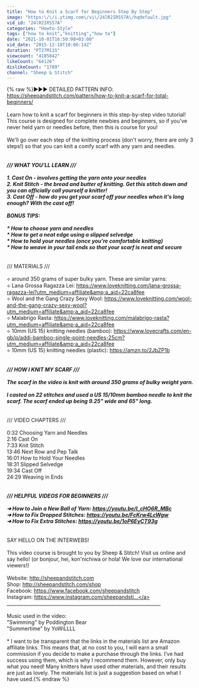 ```yaml
---
title: "How to Knit a Scarf for Beginners Step By Step"
image: "https:\/\/i.ytimg.com\/vi\/24lR2IRS57A\/hqdefault.jpg"
vid_id: "24lR2IRS57A"
categories: "Howto-Style"
tags: ["how to knit","knitting","how to"]
date: "2021-10-01T16:50:08+03:00"
vid_date: "2015-12-18T10:06:14Z"
duration: "PT27M11S"
viewcount: "4185842"
likeCount: "64126"
dislikeCount: "1789"
channel: "Sheep & Stitch"
---
```

{% raw %}►►► DETAILED PATTERN INFO: <a rel="nofollow" target="blank" href="https://sheepandstitch.com/pattern/how-to-knit-a-scarf-for-total-beginners/">https://sheepandstitch.com/pattern/how-to-knit-a-scarf-for-total-beginners/</a><br /><br />Learn how to knit a scarf for beginners in this step-by-step video tutorial! This course is designed for complete newbies and beginners, so if you've never held yarn or needles before, then this is course for you! <br /><br />We'll go over each step of the knitting process (don't worry, there are only 3 steps!) so that you can knit a comfy scarf with any yarn and needles.<br />_________________________________________________________________<br /><br />/// WHAT YOU'LL LEARN ///<br /><br />1. Cast On - involves getting the yarn onto your needles<br />2. Knit Stitch - the bread and butter of knitting. Get this stitch down and you can officially call yourself a knitter!<br />3. Cast Off - how do you get your scarf off your needles when it's long enough? With the cast off!<br /><br />BONUS TIPS:<br /><br />* How to choose yarn and needles<br />* How to get a neat edge using a slipped selvedge<br />* How to hold your needles (once you're comfortable knitting)<br />* How to weave in your tail ends so that your scarf is neat and secure<br />_________________________________________________________________<br /><br />/// MATERIALS ///<br /><br />⟡ around 350 grams of super bulky yarn. These are similar yarns: <br />⟡ Lana Grossa Ragazza Lei: <a rel="nofollow" target="blank" href="https://www.loveknitting.com/lana-grossa-ragazza-lei?utm_medium=affiliate&amp;a_aid=22ca8fee">https://www.loveknitting.com/lana-grossa-ragazza-lei?utm_medium=affiliate&amp;a_aid=22ca8fee</a><br />⟡ Wool and the Gang Crazy Sexy Wool: <a rel="nofollow" target="blank" href="https://www.loveknitting.com/wool-and-the-gang-crazy-sexy-wool?utm_medium=affiliate&amp;a_aid=22ca8fee">https://www.loveknitting.com/wool-and-the-gang-crazy-sexy-wool?utm_medium=affiliate&amp;a_aid=22ca8fee</a><br />⟡ Malabrigo Rasta: <a rel="nofollow" target="blank" href="https://www.loveknitting.com/malabrigo-rasta?utm_medium=affiliate&amp;a_aid=22ca8fee">https://www.loveknitting.com/malabrigo-rasta?utm_medium=affiliate&amp;a_aid=22ca8fee</a><br />⟡ 10mm (US 15) knitting needles (bamboo): <a rel="nofollow" target="blank" href="https://www.lovecrafts.com/en-gb/p/addi-bamboo-single-point-needles-25cm?utm_medium=affiliate&amp;a_aid=22ca8fee">https://www.lovecrafts.com/en-gb/p/addi-bamboo-single-point-needles-25cm?utm_medium=affiliate&amp;a_aid=22ca8fee</a><br />⟡ 10mm (US 15) knitting needles (plastic): <a rel="nofollow" target="blank" href="https://amzn.to/2JbZP1b">https://amzn.to/2JbZP1b</a><br />_________________________________________________________________<br /><br />/// HOW I KNIT MY SCARF ///<br /><br />The scarf in the video is knit with around 350 grams of bulky weight yarn.<br /><br />I casted on 22 stitches and used a US 15/10mm bamboo needle to knit the scarf. The scarf ended up being 9.25&quot; wide and 65&quot; long.<br />_________________________________________________________________<br /><br />/// VIDEO CHAPTERS ///<br /><br />0:32 Choosing Yarn and Needles<br />2:16 Cast On<br />7:33 Knit Stitch<br />13:46 Next Row and Pep Talk<br />16:01 How to Hold Your Needles<br />18:31 Slipped Selvedge<br />19:34 Cast Off<br />24:29 Weaving in Ends<br />_________________________________________________________________<br /><br />/// HELPFUL VIDEOS FOR BEGINNERS ///<br /><br />➜ How to Join a New Ball of Yarn: <a rel="nofollow" target="blank" href="https://youtu.be/I_cHO6R_MBc">https://youtu.be/I_cHO6R_MBc</a><br />➜ How to Fix Dropped Stitches: <a rel="nofollow" target="blank" href="https://youtu.be/FcKrw4LcWgw">https://youtu.be/FcKrw4LcWgw</a><br />➜ How to Fix Extra Stitches: <a rel="nofollow" target="blank" href="https://youtu.be/1oP6EyCT93g">https://youtu.be/1oP6EyCT93g</a><br />_________________________________________________________________<br /><br />SAY HELLO ON THE INTERWEBS!<br /><br />This video course is brought to you by Sheep &amp; Stitch! Visit us online and say hello! (or bonjour, hei, kon'nichiwa or hola! We love our international viewers!)<br /><br />Website: <a rel="nofollow" target="blank" href="http://sheepandstitch.com">http://sheepandstitch.com</a><br />Shop: <a rel="nofollow" target="blank" href="http://sheepandstitch.com/shop">http://sheepandstitch.com/shop</a><br />Facebook: <a rel="nofollow" target="blank" href="https://www.facebook.com/sheepandstitch">https://www.facebook.com/sheepandstitch</a><br />Instagram: <a rel="nofollow" target="blank" href="https://www.instagram.com/sheepandsti...">https://www.instagram.com/sheepandsti...</a><br />_________________________________________________________________<br /><br />Music used in the video:<br />&quot;Swimming&quot; by Poddington Bear<br />&quot;Summertime&quot; by YoWiLLLL<br /><br />* I want to be transparent that the links in the materials list are Amazon affiliate links. This means that, at no cost to you, I will earn a small commission if you decide to make a purchase through the links. I’ve had success using them, which is why I recommend them. However, only buy what you need! Many knitters have used other materials, and their results are just as lovely. The materials list is just a suggestion based on what I have used.{% endraw %}
